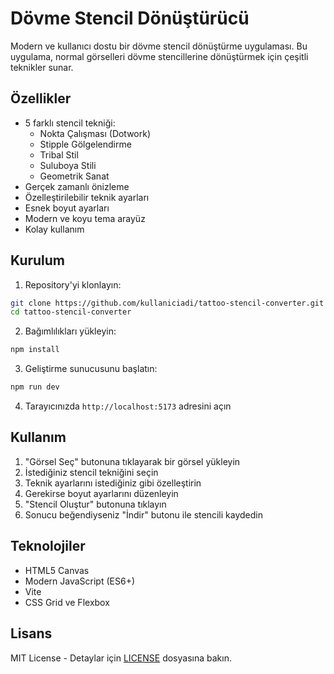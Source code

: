 # Dövme Stencil Dönüştürücü

Modern ve kullanıcı dostu bir dövme stencil dönüştürme uygulaması. Bu uygulama, normal görselleri dövme stencillerine dönüştürmek için çeşitli teknikler sunar.

## Özellikler

- 5 farklı stencil tekniği:
  - Nokta Çalışması (Dotwork)
  - Stipple Gölgelendirme
  - Tribal Stil
  - Suluboya Stili
  - Geometrik Sanat
- Gerçek zamanlı önizleme
- Özelleştirilebilir teknik ayarları
- Esnek boyut ayarları
- Modern ve koyu tema arayüz
- Kolay kullanım

## Kurulum

1. Repository'yi klonlayın:
```bash
git clone https://github.com/kullaniciadi/tattoo-stencil-converter.git
cd tattoo-stencil-converter
```

2. Bağımlılıkları yükleyin:
```bash
npm install
```

3. Geliştirme sunucusunu başlatın:
```bash
npm run dev
```

4. Tarayıcınızda `http://localhost:5173` adresini açın

## Kullanım

1. "Görsel Seç" butonuna tıklayarak bir görsel yükleyin
2. İstediğiniz stencil tekniğini seçin
3. Teknik ayarlarını istediğiniz gibi özelleştirin
4. Gerekirse boyut ayarlarını düzenleyin
5. "Stencil Oluştur" butonuna tıklayın
6. Sonucu beğendiyseniz "İndir" butonu ile stencili kaydedin

## Teknolojiler

- HTML5 Canvas
- Modern JavaScript (ES6+)
- Vite
- CSS Grid ve Flexbox

## Lisans

MIT License - Detaylar için [LICENSE](LICENSE) dosyasına bakın. 